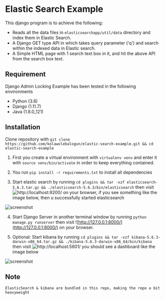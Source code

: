# Elastic Search Example
 This django program is to achieve the following:
 
 * Reads all the data files in `elasticsearchapp/util/data` directory and index them in Elastic Search.
 * A Django GET type API in which takes query parameter ('q') and search within the indexed data in Elastic search.
 * A Simple HTML page with 1 search text box in it, and hit the above API from the search box text.
 
 
## Requirement

Django Admin Locking Example has been tested in the following environments

* Python (3.6)
* Django (1.11.7)
* Java (1.8.0_121)


## Installation

Clone repository with `git clone https://github.com/kolawolebalogun/elastic-search-example.git && cd elastic-search-example`

1. First you create a virtual environment with `virtualenv venv` and enter it with `source venv/bin/activate` in order to keep everything contained. 

2. You run `pip install -r requirements.txt` to install all dependencies

3. Start elastic search by running `cd plugins && tar -xzf elasticsearch-5.6.3.tar.gz && ./elasticsearch-5.6.3/bin/elasticsearch` then visit ![http://localhost:9200/](http://localhost:9200/) on your browser, if you see something like the image below, then u successfully started elasticsearch

![screenshot](https://user-images.githubusercontent.com/8668661/32416287-38b279da-c247-11e7-8c15-5b22fcd07c9a.png)

4. Start Django Server in another terminal window by running `python manage.py runserver` then visit ![http://127.0.0.1:8000/](http://127.0.0.1:8000/) on your browser.

5. Optional: Start kibana by running `cd plugins && tar -xzf kibana-5.6.3-darwin-x86_64.tar.gz && ./kibana-5.6.3-darwin-x86_64/bin/kibana` then visit ![http://localhost:5601/](http://localhost:5601/) you should see a dashboard like the image below

![screenshot](https://user-images.githubusercontent.com/8668661/32416395-91f8a108-c248-11e7-841d-ed18ab618029.png)

## Note
```
ElasticSearch & kibana are bundled in this repo, making the repo a bit heavyweight
```
